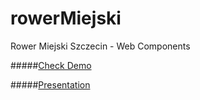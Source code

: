 rowerMiejski
============

Rower Miejski Szczecin - Web Components

#####[Check Demo](http://blnight.github.io/rowerMiejski)

#####[Presentation](http://blnight.github.io/webComponentsPresentation)